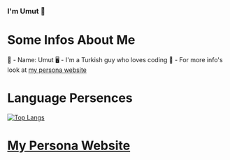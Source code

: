 ### I'm Umut 👋

# Some Infos About Me

👀 - Name: Umut
🖥️ - I'm a Turkish guy who loves coding
📢 - For more info's look at [my persona website](https://umutdev.xyz)

# Language Persences

[![Top Langs](https://github-readme-stats.vercel.app/api/top-langs/?username=umutgulmez&layout=compact)](https://github.com/umutgulmez/github-readme-stats)

# [My Persona Website](https://umutdev.xyz)
